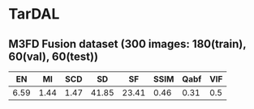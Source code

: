 # TarDAL 

## M3FD Fusion dataset (300 images: 180(train), 60(val), 60(test))
| EN | MI | SCD | SD | SF | SSIM | Qabf | VIF | 
|----|----|-----|----|----|------|------|-----|
6.59 | 1.44 | 1.47 | 41.85 | 23.41 | 0.46 | 0.31 | 0.5 |